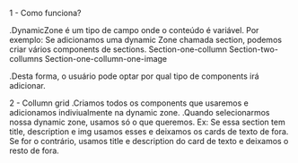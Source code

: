 1 - Como funciona? 

.DynamicZone é um tipo de campo onde o conteúdo é variável. 
Por exemplo: Se adicionamos uma dynamic Zone chamada section, podemos criar vários components de sections. Section-one-collumn Section-two-collumns Section-one-collumn-one-image

.Desta forma, o usuário pode optar por qual tipo de components irá adicionar. 


2 - Collumn grid
.Criamos todos os components que usaremos e adicionamos indiviualmente na dynamic zone. 
.Quando selecionarmos nossa dynamic zone, usamos só o que queremos. Ex: Se essa section tem title, description e img usamos esses e deixamos os cards de texto de fora. Se for o contrário, usamos title e description do card de texto e deixamos o resto de fora. 


